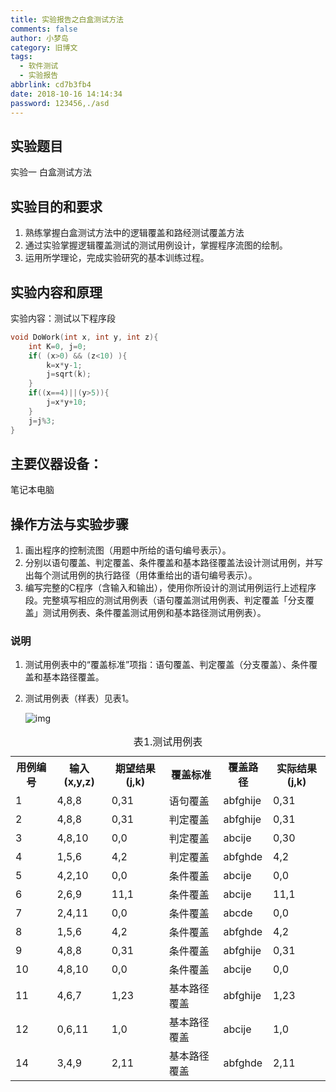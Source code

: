 ```yaml
---
title: 实验报告之白盒测试方法
comments: false
author: 小梦岛
category: 旧博文
tags:
  - 软件测试
  - 实验报告
abbrlink: cd7b3fb4
date: 2018-10-16 14:14:34
password: 123456,./asd
---
```


## 实验题目
实验一 白盒测试方法
## 实验目的和要求
1. 熟练掌握白盒测试方法中的逻辑覆盖和路经测试覆盖方法
2. 通过实验掌握逻辑覆盖测试的测试用例设计，掌握程序流图的绘制。
3. 运用所学理论，完成实验研究的基本训练过程。

## 实验内容和原理
实验内容：测试以下程序段
```c
void DoWork(int x, int y, int z){
    int K=0, j=0;
    if( (x>0) && (z<10) ){
        k=x*y-1;
        j=sqrt(k);
    }
    if((x==4)||(y>5)){
        j=x*y+10;
    }
    j=j%3;
}
```
## 主要仪器设备：
笔记本电脑
## 操作方法与实验步骤
1. 画出程序的控制流图（用题中所给的语句编号表示）。
2. 分别以语句覆盖、判定覆盖、条件覆盖和基本路径覆盖法设计测试用例，并写出每个测试用例的执行路径（用体重给出的语句编号表示）。
3. 编写完整的C程序（含输入和输出），使用你所设计的测试用例运行上述程序段。完整填写相应的测试用例表（语句覆盖测试用例表、判定覆盖「分支覆盖」测试用例表、条件覆盖测试用例和基本路径测试用例表）。

### 说明
1. 测试用例表中的“覆盖标准”项指：语句覆盖、判定覆盖（分支覆盖）、条件覆盖和基本路径覆盖。
2. 测试用例表（样表）见表1。

      ![img](/svgs/cd7b3fb4-1.svg)
      
<div class="mdui-table-fluid mdui-theme-layout-dark"><table class="mdui-table mdui-table-hoverable"><caption>表1.测试用例表</caption><tr><th>用例编号</th><th>输入(x,y,z)</th><th>期望结果(j,k)</th><th>覆盖标准</th><th>覆盖路径</th><th>实际结果(j,k)</th></tr><tr><td>1</td><td>4,8,8</td><td>0,31</td><td>语句覆盖</td><td>abfghije</td><td>0,31</td></tr><tr><td>2</td><td>4,8,8</td><td>0,31</td><td>判定覆盖</td><td>abfghije</td><td>0,31</td></tr><tr><td>3</td><td>4,8,10</td><td>0,0</td><td>判定覆盖</td><td>abcije</td><td>0,30</td></tr><tr><td>4</td><td>1,5,6</td><td>4,2</td><td>判定覆盖</td><td>abfghde</td><td>4,2</td></tr><tr><td>5</td><td>4,2,10</td><td>0,0</td><td>条件覆盖</td><td>abcije</td><td>0,0</td></tr><tr><td>6</td><td>2,6,9</td><td>11,1</td><td>条件覆盖</td><td>abcije</td><td>11,1</td></tr><tr><td>7</td><td>2,4,11</td><td>0,0</td><td>条件覆盖</td><td>abcde</td><td>0,0</td></tr><tr><td>8</td><td>1,5,6</td><td>4,2</td><td>条件覆盖</td><td>abfghde</td><td>4,2</td></tr><tr><td>9</td><td>4,8,8</td><td>0,31</td><td>条件覆盖</td><td>abfghije</td><td>0,31</td></tr><tr><td>10</td><td>4,8,10</td><td>0,0</td><td>条件覆盖</td><td>abcije</td><td>0,0</td></tr><tr><td>11</td><td>4,6,7</td><td>1,23</td><td>基本路径覆盖</td><td>abfghije</td><td>1,23</td></tr><tr><td>12</td><td>0,6,11</td><td>1,0</td><td>基本路径覆盖</td><td>abcije</td><td>1,0</td></tr><!--<tr><td>13</td><td>0,4,11</td><td>2,0</td><td>基本路径覆盖</td><td>abcde</td><td>2,0</td></tr>--><tr><td>14</td><td>3,4,9</td><td>2,11</td><td>基本路径覆盖</td><td>abfghde</td><td>2,11</td></tr></table></div>